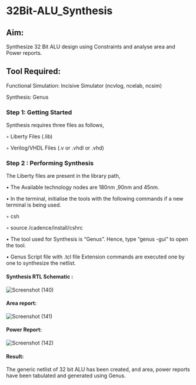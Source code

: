 # 32Bit-ALU_Synthesis

## Aim:

Synthesize 32 Bit ALU design using Constraints and analyse area and Power reports.

## Tool Required:

Functional Simulation: Incisive Simulator (ncvlog, ncelab, ncsim)

Synthesis: Genus

### Step 1: Getting Started

Synthesis requires three files as follows,

◦ Liberty Files (.lib)

◦ Verilog/VHDL Files (.v or .vhdl or .vhd)

### Step 2 : Performing Synthesis

The Liberty files are present in the library path,

• The Available technology nodes are 180nm ,90nm and 45nm.

• In the terminal, initialise the tools with the following commands if a new terminal is being
used.

◦ csh

◦ source /cadence/install/cshrc

• The tool used for Synthesis is “Genus”. Hence, type “genus -gui” to open the tool.

• Genus Script file with .tcl file Extension commands are executed one by one to synthesize the netlist.

#### Synthesis RTL Schematic :
![Screenshot (140)](https://github.com/user-attachments/assets/755eba6b-5515-4b60-a998-610dcf9bb21e)

#### Area report:
![Screenshot (141)](https://github.com/user-attachments/assets/56c1b419-128b-4c1c-9beb-0e627233d240)

#### Power Report:
![Screenshot (142)](https://github.com/user-attachments/assets/da3fba5e-b0d1-4b2d-9492-3cabea0244b7)

#### Result: 

The generic netlist of 32 bit ALU  has been created, and area, power reports have been tabulated and generated using Genus.
